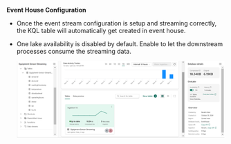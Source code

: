 **Event House Configuration**

- Once the event stream configuration is setup and streaming correctly, the KQL table will automatically get created in event house. 
- One lake availability is disabled by default. Enable to let the downstream processes consume the streaming data.

    ![event_house](images\event_house.png)
